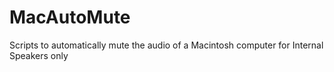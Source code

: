 # MacAutoMute
Scripts to automatically mute the audio of a Macintosh computer for Internal Speakers only
